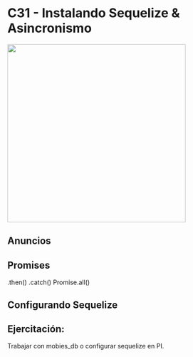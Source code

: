 # C31 - Instalando Sequelize & Asincronismo

<img src="https://miro.medium.com/max/2800/0*cS1zGjkq8fRA5oVh.jpeg" width="400">

## Anuncios

## Promises

.then()
.catch()
Promise.all()

## Configurando Sequelize

## Ejercitación:

Trabajar con mobies_db o configurar sequelize en PI.
